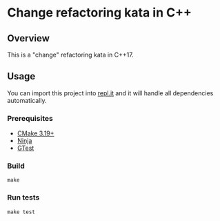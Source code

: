 # Change refactoring kata in C++

## Overview

This is a "change" refactoring kata in C++17.

## Usage

You can import this project into [repl.it](https://replit.com)
and it will handle all dependencies automatically.

### Prerequisites

* [CMake 3.19+](https://cmake.org)
* [Ninja](https://ninja-build.org)
* [GTest](https://github.com/google/googletest)

### Build

```console
make
```

### Run tests

```console
make test
```
